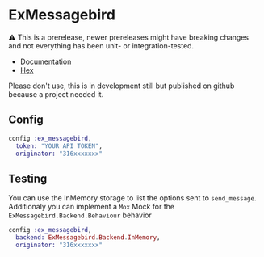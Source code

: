 # ExMessagebird

⚠ This is a prerelease, newer prereleases might have breaking changes and not everything has been unit- or integration-tested.

- [Documentation](https://hexdocs.pm/ex_messagebird/ExMessagebird.html)
- [Hex](https://hex.pm/packages/ex_messagebird)

Please don't use, this is in development still but published on github because a project needed it.

## Config

```elixir
config :ex_messagebird,
  token: "YOUR API TOKEN",
  originator: "316xxxxxxx"
```

## Testing

You can use the InMemory storage to list the options sent to `send_message`.
Additionaly you can implement a `Mox` Mock for the `ExMessagebird.Backend.Behaviour` behavior

```elixir
config :ex_messagebird,
  backend: ExMessagebird.Backend.InMemory,
  originator: "316xxxxxxx"
```
